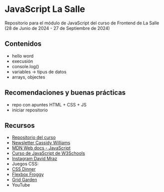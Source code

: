 # JavaScript La Salle

Repositorio para el módulo de JavaScript del curso de Frontend de La Salle (28 de Junio de 2024 - 27 de Septiembre de 2024)

## Contenidos

- hello word
- execusión
- console.log()
- variables -> tipus de datos
- arrays, objectes

## Recomendaciones y buenas prácticas

- repo con apuntes  HTML + CSS + JS
- iniciar repositorio

## Recursos

- [Repositorio del curso](https://github.com/Stratocaster0/javascript_lasalle)
- [Newsletter Cassidy Williams](https://cassidoo.co/newsletter/)
- [MDN Web docs - JavaScript](httpes://developer.mozilla.org/en-US/docs/Web/JavaScript)
- [Curso de  JavaScript de W3Schools](https://ww.w3schools.com/js/)
- [Instagram David Mraz](https://www.instagram.com/davidm_ai/)
-  Juegos CSS:
-  [CSS Dinner](https://www.flukeout.github.io/)
-  [Flexbox Froggy](https://flexboxfroggy.com/#es)
-  [Grid Garden](https://cssgridgarden.com/)
- YouTube